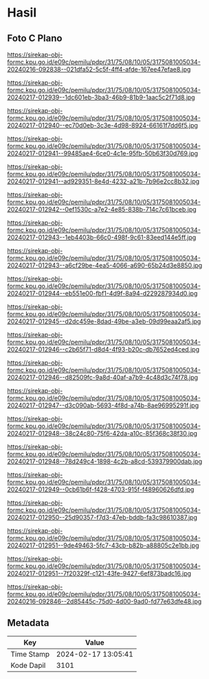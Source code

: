 # Hasil

## Foto C Plano

https://sirekap-obj-formc.kpu.go.id/e09c/pemilu/pdpr/31/75/08/10/05/3175081005034-20240216-092838--021dfa52-5c5f-4ff4-afde-167ee47efae8.jpg

https://sirekap-obj-formc.kpu.go.id/e09c/pemilu/pdpr/31/75/08/10/05/3175081005034-20240217-012939--1dc601eb-3ba3-46b9-81b9-1aac5c2f71d8.jpg

https://sirekap-obj-formc.kpu.go.id/e09c/pemilu/pdpr/31/75/08/10/05/3175081005034-20240217-012940--ec70d0eb-3c3e-4d98-8924-66161f7dd6f5.jpg

https://sirekap-obj-formc.kpu.go.id/e09c/pemilu/pdpr/31/75/08/10/05/3175081005034-20240217-012941--99485ae4-6ce0-4c1e-95fb-50b63f30d769.jpg

https://sirekap-obj-formc.kpu.go.id/e09c/pemilu/pdpr/31/75/08/10/05/3175081005034-20240217-012941--ad929351-8e4d-4232-a21b-7b96e2cc8b32.jpg

https://sirekap-obj-formc.kpu.go.id/e09c/pemilu/pdpr/31/75/08/10/05/3175081005034-20240217-012942--0ef1530c-a7e2-4e85-838b-714c7c61bceb.jpg

https://sirekap-obj-formc.kpu.go.id/e09c/pemilu/pdpr/31/75/08/10/05/3175081005034-20240217-012943--1eb4403b-66c0-498f-9c61-83eed144e5ff.jpg

https://sirekap-obj-formc.kpu.go.id/e09c/pemilu/pdpr/31/75/08/10/05/3175081005034-20240217-012943--a6cf29be-4ea5-4066-a690-65b24d3e8850.jpg

https://sirekap-obj-formc.kpu.go.id/e09c/pemilu/pdpr/31/75/08/10/05/3175081005034-20240217-012944--eb551e00-fbf1-4d9f-8a94-d229287934d0.jpg

https://sirekap-obj-formc.kpu.go.id/e09c/pemilu/pdpr/31/75/08/10/05/3175081005034-20240217-012945--d2dc459e-8dad-49be-a3eb-09d99eaa2af5.jpg

https://sirekap-obj-formc.kpu.go.id/e09c/pemilu/pdpr/31/75/08/10/05/3175081005034-20240217-012946--c2b65f71-d8d4-4f93-b20c-db7652ed4ced.jpg

https://sirekap-obj-formc.kpu.go.id/e09c/pemilu/pdpr/31/75/08/10/05/3175081005034-20240217-012946--d82509fc-9a8d-40af-a7b9-4c48d3c74f78.jpg

https://sirekap-obj-formc.kpu.go.id/e09c/pemilu/pdpr/31/75/08/10/05/3175081005034-20240217-012947--d3c090ab-5693-4f8d-a74b-8ae96995291f.jpg

https://sirekap-obj-formc.kpu.go.id/e09c/pemilu/pdpr/31/75/08/10/05/3175081005034-20240217-012948--38c24c80-75f6-42da-a10c-85f368c38f30.jpg

https://sirekap-obj-formc.kpu.go.id/e09c/pemilu/pdpr/31/75/08/10/05/3175081005034-20240217-012948--78d249c4-1898-4c2b-a8cd-539379900dab.jpg

https://sirekap-obj-formc.kpu.go.id/e09c/pemilu/pdpr/31/75/08/10/05/3175081005034-20240217-012949--0cb61b6f-f428-4703-915f-f48960626dfd.jpg

https://sirekap-obj-formc.kpu.go.id/e09c/pemilu/pdpr/31/75/08/10/05/3175081005034-20240217-012950--25d90357-f7d3-47eb-bddb-fa3c98610387.jpg

https://sirekap-obj-formc.kpu.go.id/e09c/pemilu/pdpr/31/75/08/10/05/3175081005034-20240217-012951--9de49463-5fc7-43cb-b82b-a88805c2e1bb.jpg

https://sirekap-obj-formc.kpu.go.id/e09c/pemilu/pdpr/31/75/08/10/05/3175081005034-20240217-012951--7f20329f-c121-43fe-9427-6ef873badc16.jpg

https://sirekap-obj-formc.kpu.go.id/e09c/pemilu/pdpr/31/75/08/10/05/3175081005034-20240216-092846--2d85445c-75d0-4d00-9ad0-fd77e63dfe48.jpg


## Metadata

| Key        | Value               |
| ---------- | ------------------- |
| Time Stamp | 2024-02-17 13:05:41 |
| Kode Dapil | 3101                |



